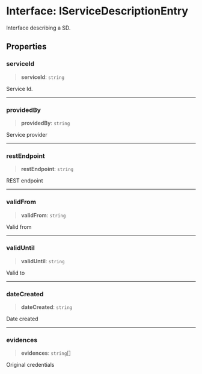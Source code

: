 # Interface: IServiceDescriptionEntry

Interface describing a SD.

## Properties

### serviceId

> **serviceId**: `string`

Service Id.

***

### providedBy

> **providedBy**: `string`

Service provider

***

### restEndpoint

> **restEndpoint**: `string`

REST endpoint

***

### validFrom

> **validFrom**: `string`

Valid from

***

### validUntil

> **validUntil**: `string`

Valid to

***

### dateCreated

> **dateCreated**: `string`

Date created

***

### evidences

> **evidences**: `string`[]

Original credentials
